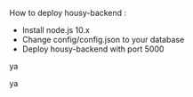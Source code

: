 How to deploy housy-backend :
- Install node.js 10.x
- Change config/config.json to your database
- Deploy housy-backend with port 5000

ya

ya

